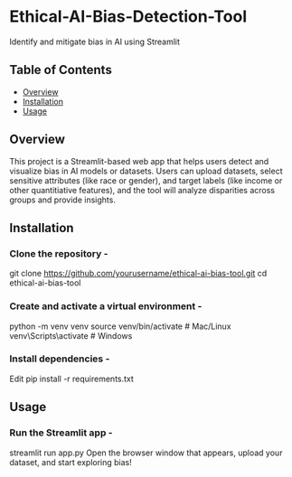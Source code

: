 # Ethical-AI-Bias-Detection-Tool
Identify and mitigate bias in AI using Streamlit

## Table of Contents
 - [Overview](#overview)
 - [Installation](#installation)
 - [Usage](#usage)

## Overview
This project is a Streamlit-based web app that helps users detect and visualize bias in AI models or datasets. Users can upload datasets, select sensitive attributes (like race or gender), and target labels (like income or other quantitiative features), and the tool will analyze disparities across groups and provide insights.

## Installation
### Clone the repository -
git clone https://github.com/yourusername/ethical-ai-bias-tool.git
cd ethical-ai-bias-tool

### Create and activate a virtual environment - 
python -m venv venv
source venv/bin/activate   # Mac/Linux  
venv\Scripts\activate      # Windows  

### Install dependencies - 
Edit
pip install -r requirements.txt

## Usage
### Run the Streamlit app - 
streamlit run app.py
Open the browser window that appears, upload your dataset, and start exploring bias!
